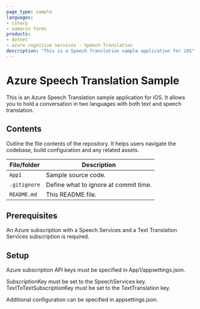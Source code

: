 ```yaml
---
page_type: sample
languages:
- csharp
- xamarin forms
products:
- dotnet
- azure cognitive services - Speech Translation
description: "This is a Speech Translation sample application for iOS"
---
```

# Azure Speech Translation Sample
<!-- 
# Official Microsoft Sample

Guidelines on README format: https://review.docs.microsoft.com/help/onboard/admin/samples/concepts/readme-template?branch=master

Guidance on onboarding samples to docs.microsoft.com/samples: https://review.docs.microsoft.com/help/onboard/admin/samples/process/onboarding?branch=master

Taxonomies for products and languages: https://review.docs.microsoft.com/new-hope/information-architecture/metadata/taxonomies?branch=master
-->

This is an Azure Speech Translation sample application for iOS. It allows you to hold a conversation in two languages with both text and speech translation.

## Contents

Outline the file contents of the repository. It helps users navigate the codebase, build configuration and any related assets.

| File/folder       | Description                                |
|-------------------|--------------------------------------------|
| `App1`            | Sample source code.                        |
| `.gitignore`      | Define what to ignore at commit time.      |
| `README.md`       | This README file.                          |


## Prerequisites

An Azure subscription with a Speech Services and a Text Translation Services subscription is required.

## Setup

Azure subscription API keys must be specified in App1/appsettings.json.

SubscriptionKey must be set to the SpeechServices key.
TextToTextSubscriptionKey must be set to the TextTranslation key.

Additional configuration can be specified in appsettings.json.

<!--
## Running the sample

Outline step-by-step instructions to execute the sample and see its output. Include steps for executing the sample from the IDE, starting specific services in the Azure portal or anything related to the overall launch of the code.

## Key concepts

Provide users with more context on the tools and services used in the sample. Explain some of the code that is being used and how services interact with each other.

-->